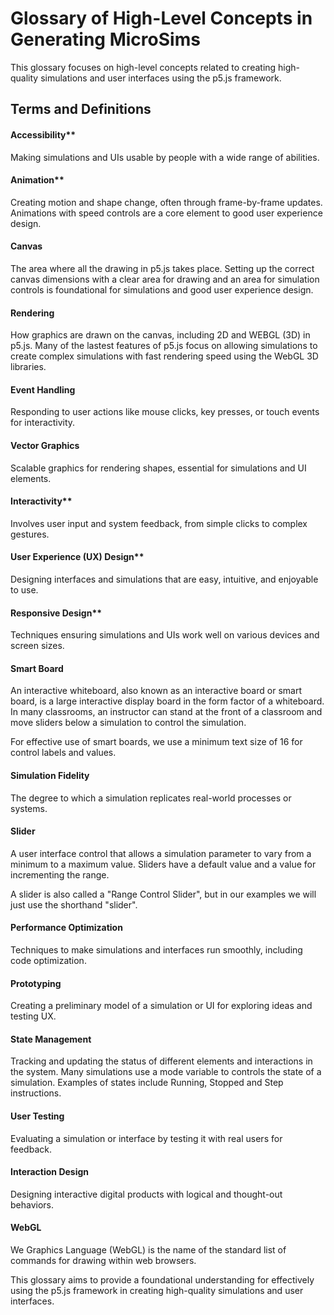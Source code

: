 # Glossary of High-Level Concepts in Generating MicroSims

This glossary focuses on high-level concepts related to creating high-quality simulations and user interfaces using the p5.js framework.

## Terms and Definitions

#### Accessibility**

Making simulations and UIs usable by people with a wide range of abilities.

#### Animation**

Creating motion and shape change, often through frame-by-frame updates.
Animations with speed controls are a core element to good user experience design.

#### Canvas

The area where all the drawing in p5.js takes place.  Setting up
the correct canvas dimensions with a clear area for drawing
and an area for simulation controls is foundational for simulations and good user experience design.

#### Rendering

How graphics are drawn on the canvas, including 2D and WEBGL (3D) in p5.js.
Many of the lastest features of p5.js focus on allowing simulations to
create complex simulations with fast rendering speed using the WebGL
3D libraries.

#### Event Handling

Responding to user actions like mouse clicks, key presses, or touch events for interactivity.

#### Vector Graphics

Scalable graphics for rendering shapes, essential for simulations and UI elements.

#### Interactivity**

Involves user input and system feedback, from simple clicks to complex gestures.

#### User Experience (UX) Design**

Designing interfaces and simulations that are easy, intuitive, and enjoyable to use.

#### Responsive Design**

Techniques ensuring simulations and UIs work well on various devices and screen sizes.

#### Smart Board

An interactive whiteboard, also known as an interactive board or smart board,
is a large interactive display board in the form factor of a whiteboard.
In many classrooms, an instructor can stand at the front of a classroom
and move sliders below a simulation to control the simulation.

For effective use of smart boards, we use a minimum text size of 16 for control labels and values.

#### Simulation Fidelity

The degree to which a simulation replicates real-world processes or systems.

#### Slider

A user interface control that allows a simulation parameter to vary from a minimum to a maximum value.
Sliders have a default value and a value for incrementing the range.

A slider is also called a "Range Control Slider", but in our examples we will just use the shorthand "slider".

#### Performance Optimization

Techniques to make simulations and interfaces run smoothly, including code optimization.

#### Prototyping

Creating a preliminary model of a simulation or UI for exploring ideas and testing UX.

#### State Management

Tracking and updating the status of different elements and interactions in the system.
Many simulations use a mode variable to controls the state of a simulation.
Examples of states include Running, Stopped and Step instructions.

#### User Testing

Evaluating a simulation or interface by testing it with real users for feedback.

#### Interaction Design

Designing interactive digital products with logical and thought-out behaviors.

#### WebGL
We Graphics Language (WebGL) is the name of the standard list of commands for drawing within web browsers.

This glossary aims to provide a foundational understanding for effectively using the p5.js framework in creating high-quality simulations and user interfaces.
